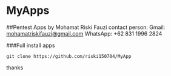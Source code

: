 # MyApps

##Pentest Apps by Mohamat Riski Fauzi
contact person:
Gmail: mohamatriskifauzi@gmail.com
WhatsApp: +62 831 1996 2824

###Full install apps
```
git clone https://github.com/riski150704/MyApp
```

thanks

